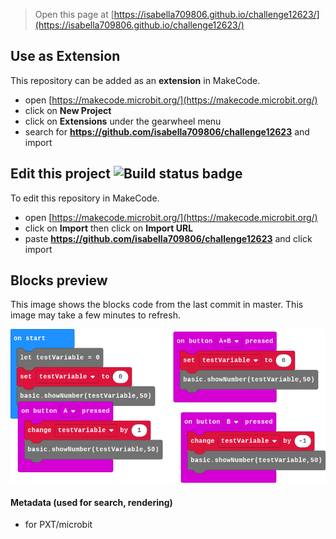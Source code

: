 
> Open this page at [https://isabella709806.github.io/challenge12623/](https://isabella709806.github.io/challenge12623/)

## Use as Extension

This repository can be added as an **extension** in MakeCode.

* open [https://makecode.microbit.org/](https://makecode.microbit.org/)
* click on **New Project**
* click on **Extensions** under the gearwheel menu
* search for **https://github.com/isabella709806/challenge12623** and import

## Edit this project ![Build status badge](https://github.com/isabella709806/challenge12623/workflows/MakeCode/badge.svg)

To edit this repository in MakeCode.

* open [https://makecode.microbit.org/](https://makecode.microbit.org/)
* click on **Import** then click on **Import URL**
* paste **https://github.com/isabella709806/challenge12623** and click import

## Blocks preview

This image shows the blocks code from the last commit in master.
This image may take a few minutes to refresh.

![A rendered view of the blocks](https://github.com/isabella709806/challenge12623/raw/master/.github/makecode/blocks.png)

#### Metadata (used for search, rendering)

* for PXT/microbit
<script src="https://makecode.com/gh-pages-embed.js"></script><script>makeCodeRender("{{ site.makecode.home_url }}", "{{ site.github.owner_name }}/{{ site.github.repository_name }}");</script>
